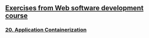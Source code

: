 ## [Exercises from Web software development course](https://fitech101.aalto.fi/web-software-development-2-0/)
### [20. Application Containerization](https://fitech101.aalto.fi/web-software-development-2-0/20-application-containerization/)